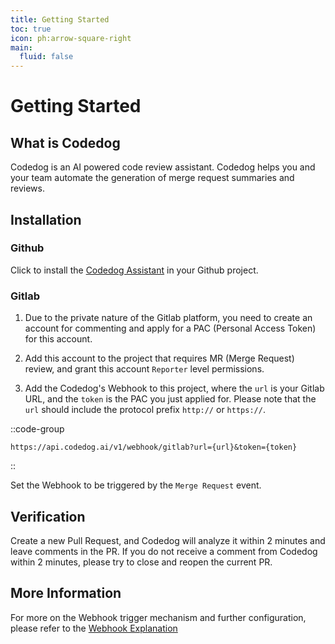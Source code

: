 ```yaml
---
title: Getting Started
toc: true
icon: ph:arrow-square-right
main:
  fluid: false
---
```


# Getting Started

## What is Codedog

Codedog is an AI powered code review assistant. Codedog helps you and your team automate the generation of merge request summaries and reviews.

## Installation

### Github

Click to install the [Codedog Assistant](https://github.com/apps/codedog-assistant) in your Github project.

### Gitlab

1. Due to the private nature of the Gitlab platform, you need to create an account for commenting and apply for a PAC (Personal Access Token) for this account.

2. Add this account to the project that requires MR (Merge Request) review, and grant this account `Reporter` level permissions.

3. Add the Codedog's Webhook to this project, where the `url` is your Gitlab URL, and the `token` is the PAC you just applied for. Please note that the `url` should include the protocol prefix `http://` or `https://`.

::code-group

```plain [webhook]
https://api.codedog.ai/v1/webhook/gitlab?url={url}&token={token}
```

::

Set the Webhook to be triggered by the `Merge Request` event.

## Verification

Create a new Pull Request, and Codedog will analyze it within 2 minutes and leave comments in the PR. If you do not receive a comment from Codedog within 2 minutes, please try to close and reopen the current PR.

## More Information

For more on the Webhook trigger mechanism and further configuration, please refer to the [Webhook Explanation](/documentation/webhook) 
